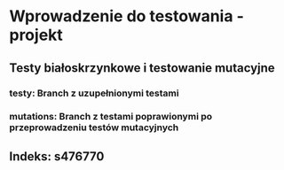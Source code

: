 # Wprowadzenie do testowania - projekt
## Testy białoskrzynkowe i testowanie mutacyjne
### testy: Branch z uzupełnionymi testami
### mutations: Branch z testami poprawionymi po przeprowadzeniu testów mutacyjnych
## Indeks: s476770
